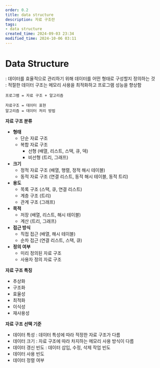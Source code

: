 ```yaml
---
order: 0.2
title: data structure
description: 자료 구조란
tags:
- data structure
created_time: 2024-09-03 23:34
modified_time: 2024-10-06 03:11
---
```


# Data Structure
: 데이터를 효율적으로 관리하기 위해 데이터를 어떤 형태로 구성할지 정의하는 것  
: 적절한 데이터 구조는 메모리 사용을 최적화하고 프로그램 성능을 향상함  

```
프로그램 = 자료 구조 + 알고리즘

자료구조 = 데이터 표현 
알고리즘 = 데이터 처리 방법
```


**자료 구조 분류**

- **형태**
  - 단순 자료 구조
  - 복합 자료 구조
    - 선형 (배열, 리스트, 스택, 큐, 덱)
    - 비선형 (트리, 그래프)
- **크기**
  - 정적 자료 구조 (배열, 행렬, 정적 해시 테이블)
  - 동적 자료 구조 (연결 리스트, 동적 해시 테이블, 동적 트리)
- **용도**
  - 목록 구조 (스택, 큐, 연결 리스트)
  - 계층 구조 (트리)
  - 관계 구조 (그래프)
- **목적**
  - 저장 (배열, 리스트, 해시 테이블)
  - 계산 (트리, 그래프)
- **접근 방식**
  - 직접 접근 (배열, 해시 테이블)
  - 순차 접근 (연결 리스트, 스택, 큐)
- **정의 여부**
  - 미리 정의된 자료 구조
  - 사용자 정의 자료 구조


**자료 구조 특징**
- 추상화
- 구조화
- 효율성 
- 최적화
- 이식성
- 재사용성


**자료 구조 선택 기준**
- 데이터 특성 : 데이터 특성에 따라 적정한 자료 구조가 다름
- 데이터 크기 : 자료 구조에 따라 차지하는 메모리 사용 방식이 다름
- 데이터 갱신 빈도 : 데이터 삽입, 수정, 삭제 작업 빈도
- 데이터 사용 빈도
- 데이터 정렬 여부